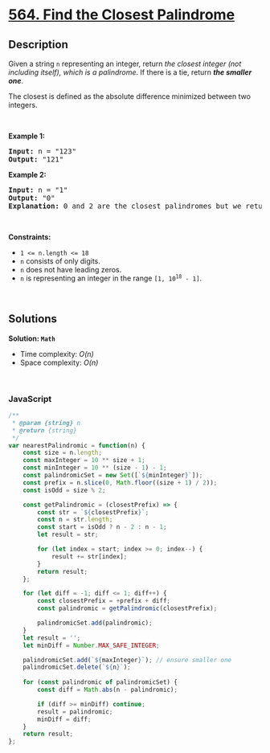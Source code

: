 # [564. Find the Closest Palindrome](https://leetcode.com/problems/find-the-closest-palindrome)

## Description

<div class="elfjS" data-track-load="description_content"><p>Given a string <code>n</code> representing an integer, return <em>the closest integer (not including itself), which is a palindrome</em>. If there is a tie, return <em><strong>the smaller one</strong></em>.</p>

<p>The closest is defined as the absolute difference minimized between two integers.</p>

<p>&nbsp;</p>
<p><strong class="example">Example 1:</strong></p>

<pre><strong>Input:</strong> n = "123"
<strong>Output:</strong> "121"
</pre>

<p><strong class="example">Example 2:</strong></p>

<pre><strong>Input:</strong> n = "1"
<strong>Output:</strong> "0"
<strong>Explanation:</strong> 0 and 2 are the closest palindromes but we return the smallest which is 0.
</pre>

<p>&nbsp;</p>
<p><strong>Constraints:</strong></p>

<ul>
	<li><code>1 &lt;= n.length &lt;= 18</code></li>
	<li><code>n</code> consists of only digits.</li>
	<li><code>n</code> does not have leading zeros.</li>
	<li><code>n</code> is representing an integer in the range <code>[1, 10<sup>18</sup> - 1]</code>.</li>
</ul>
</div>

<p>&nbsp;</p>

## Solutions

**Solution: `Math`**
- Time complexity: <em>O(n)</em>
- Space complexity: <em>O(n)</em>

<p>&nbsp;</p>

### **JavaScript**

```js
/**
 * @param {string} n
 * @return {string}
 */
var nearestPalindromic = function(n) {
    const size = n.length;
    const maxInteger = 10 ** size + 1;
    const minInteger = 10 ** (size - 1) - 1;
    const palindromicSet = new Set([`${minInteger}`]);
    const prefix = n.slice(0, Math.floor((size + 1) / 2));
    const isOdd = size % 2;

    const getPalindromic = (closestPrefix) => {
        const str = `${closestPrefix}`;
        const n = str.length;
        const start = isOdd ? n - 2 : n - 1;
        let result = str;

        for (let index = start; index >= 0; index--) {
            result += str[index];
        }
        return result;
    };

    for (let diff = -1; diff <= 1; diff++) {
        const closestPrefix = +prefix + diff;
        const palindromic = getPalindromic(closestPrefix);

        palindromicSet.add(palindromic);
    }
    let result = '';
    let minDiff = Number.MAX_SAFE_INTEGER;

    palindromicSet.add(`${maxInteger}`); // ensure smaller one
    palindromicSet.delete(`${n}`);
    
    for (const palindromic of palindromicSet) {
        const diff = Math.abs(n - palindromic);

        if (diff >= minDiff) continue;
        result = palindromic;
        minDiff = diff;
    }
    return result;
};
```
